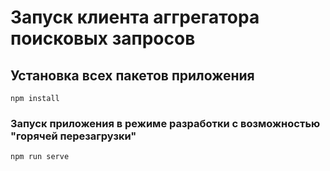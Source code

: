 # Запуск клиента аггрегатора поисковых запросов

## Установка всех пакетов приложения
```
npm install
```

### Запуск приложения в режиме разработки с возможностью "горячей перезагрузки"
```
npm run serve
```